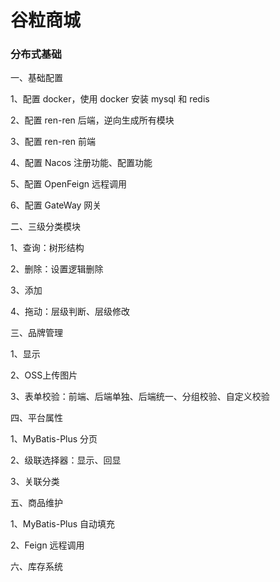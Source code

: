 # 谷粒商城

### 分布式基础

一、基础配置

1、配置 docker，使用 docker 安装 mysql 和 redis

2、配置 ren-ren 后端，逆向生成所有模块

3、配置 ren-ren 前端

4、配置 Nacos 注册功能、配置功能

5、配置 OpenFeign 远程调用

6、配置 GateWay 网关

二、三级分类模块

1、查询：树形结构

2、删除：设置逻辑删除

3、添加

4、拖动：层级判断、层级修改

三、品牌管理

1、显示

2、OSS上传图片

3、表单校验：前端、后端单独、后端统一、分组校验、自定义校验

四、平台属性

1、MyBatis-Plus 分页

2、级联选择器：显示、回显

3、关联分类

五、商品维护

1、MyBatis-Plus 自动填充

2、Feign 远程调用

六、库存系统

